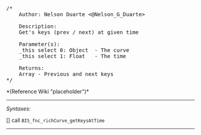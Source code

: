 <pre>/*
	Author: Nelson Duarte <@Nelson_G_Duarte>

	Description:
	Get's keys (prev / next) at given time

	Parameter(s):
	_this select 0: Object 	- The curve
	_this select 1: Float	- The time

	Returns:
	Array - Previous and next keys
*/</pre>*(Reference Wiki "placeholder")*<!-- Remove this after fill-in -->


---
*Syntaxes:*

[] call `BIS_fnc_richCurve_getKeysAtTime`

---
